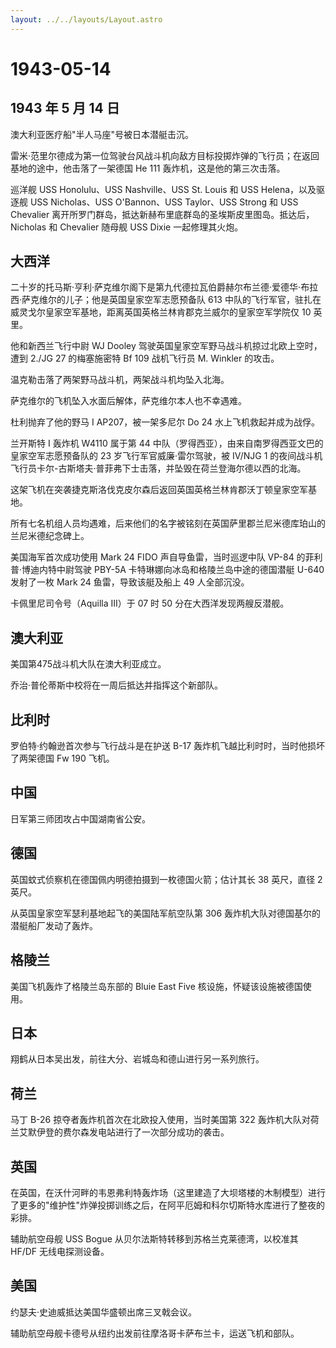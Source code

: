 ```yaml
---
layout: ../../layouts/Layout.astro
---
```


# 1943-05-14

## 1943 年 5 月 14 日

澳大利亚医疗船"半人马座"号被日本潜艇击沉。

雷米·范里尔德成为第一位驾驶台风战斗机向敌方目标投掷炸弹的飞行员；在返回基地的途中，他击落了一架德国
He 111 轰炸机，这是他的第三次击落。

巡洋舰 USS Honolulu、USS Nashville、USS St. Louis 和 USS
Helena，以及驱逐舰 USS Nicholas、USS O\'Bannon、USS Taylor、USS Strong
和 USS Chevalier
离开所罗门群岛，抵达新赫布里底群岛的圣埃斯皮里图岛。抵达后，Nicholas 和
Chevalier 随母舰 USS Dixie 一起修理其火炮。

## 大西洋

二十岁的托马斯·亨利·萨克维尔阁下是第九代德拉瓦伯爵赫尔布兰德·爱德华·布拉西·萨克维尔的儿子；他是英国皇家空军志愿预备队
613
中队的飞行军官，驻扎在威灵戈尔皇家空军基地，距离英国英格兰林肯郡克兰威尔的皇家空军学院仅
10 英里。

他和新西兰飞行中尉 WJ Dooley
驾驶英国皇家空军野马战斗机掠过北欧上空时，遭到 2./JG 27 的梅塞施密特 Bf
109 战机飞行员 M. Winkler 的攻击。

温克勒击落了两架野马战斗机，两架战斗机均坠入北海。

萨克维尔的飞机坠入水面后解体，萨克维尔本人也不幸遇难。

杜利抛弃了他的野马 I AP207，被一架多尼尔 Do 24 水上飞机救起并成为战俘。

兰开斯特 I 轰炸机 W4110 属于第 44
中队（罗得西亚），由来自南罗得西亚文巴的皇家空军志愿预备队的 23
岁飞行军官威廉·雷尔驾驶，被 IV/NJG 1
的夜间战斗机飞行员卡尔-古斯塔夫·普菲弗下士击落，并坠毁在荷兰登海尔德以西的北海。

这架飞机在突袭捷克斯洛伐克皮尔森后返回英国英格兰林肯郡沃丁顿皇家空军基地。

所有七名机组人员均遇难，后来他们的名字被铭刻在英国萨里郡兰尼米德库珀山的兰尼米德纪念碑上。

美国海军首次成功使用 Mark 24 FIDO 声自导鱼雷，当时巡逻中队 VP-84
的菲利普·博迪内特中尉驾驶 PBY-5A 卡特琳娜向冰岛和格陵兰岛中途的德国潜艇
U-640 发射了一枚 Mark 24 鱼雷，导致该艇及船上 49 人全部沉没。

卡佩里尼司令号（Aquilla III）于 07 时 50 分在大西洋发现两艘反潜舰。

## 澳大利亚

美国第475战斗机大队在澳大利亚成立。

乔治·普伦蒂斯中校将在一周后抵达并指挥这个新部队。

## 比利时

罗伯特·约翰逊首次参与飞行战斗是在护送 B-17
轰炸机飞越比利时时，当时他损坏了两架德国 Fw 190 飞机。

## 中国

日军第三师团攻占中国湖南省公安。

## 德国

英国蚊式侦察机在德国佩内明德拍摄到一枚德国火箭；估计其长 38 英尺，直径 2
英尺。

从英国皇家空军瑟利基地起飞的美国陆军航空队第 306
轰炸机大队对德国基尔的潜艇船厂发动了轰炸。

## 格陵兰

美国飞机轰炸了格陵兰岛东部的 Bluie East Five
核设施，怀疑该设施被德国使用。

## 日本

翔鹤从日本吴出发，前往大分、岩城岛和德山进行另一系列旅行。

## 荷兰

马丁 B-26 掠夺者轰炸机首次在北欧投入使用，当时美国第 322
轰炸机大队对荷兰艾默伊登的费尔森发电站进行了一次部分成功的袭击。

## 英国

在英国，在沃什河畔的韦恩弗利特轰炸场（这里建造了大坝塔楼的木制模型）进行了更多的"维护性"炸弹投掷训练之后，在阿平厄姆和科尔切斯特水库进行了整夜的彩排。

辅助航空母舰 USS Bogue 从贝尔法斯特转移到苏格兰克莱德湾，以校准其 HF/DF
无线电探测设备。

## 美国

约瑟夫·史迪威抵达美国华盛顿出席三叉戟会议。

辅助航空母舰卡德号从纽约出发前往摩洛哥卡萨布兰卡，运送飞机和部队。